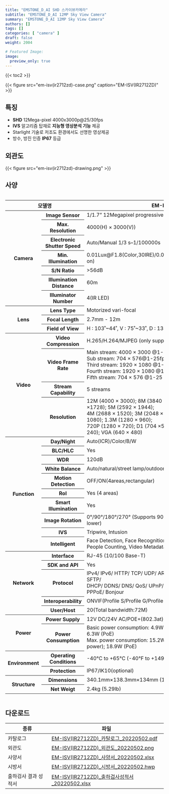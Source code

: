 ```yaml
---
title: "EMSTONE_D_AI SHD 스카이뷰카메라"
subtitle: "EMSTONE_D_AI 12MP Sky View Camera"
summary: "EMSTONE_D_AI 12MP Sky View Camera"
authors: []
tags: []
categories: [ "camera" ]
draft: false
weight: 2004

# Featured Image:
image:
  preview_only: true
---
```


{{< toc2 >}}

<div class="container">
<div class="row justify-content-center align-items-center">
<div class="col-sm-6">

{{< figure src="em-isv(ir2712zd)-case.png" caption="EM-ISV(IR2712ZD)" >}}

</div>
</div>
</div>

<div class="container">
<div class="row justify-content-center">
<div class="col-sm-6 pl-0">

## 특징

- **SHD** 12Mega-pixel 4000x3000p@25/30fps
- **IVS** 알고리즘 탑재로 **지능형 영상분석 기능** 제공
- Starlight 기술로 저조도 환경에서도 선명한 영상제공
- 방수, 방진 인증 **IP67** 등급


</div>
<div class="col-sm-6 pl-0">

## 외관도

{{< figure src="em-isv(ir2712zd)-drawing.png" >}}

</div>
</div>
</div>

## 사양

<div style="overflow-x: auto">
<table class="spec">
<thead>
<tr>
<th colspan="2">모델명</th>
<th>EM-ISV(IR2712ZD)</th>
</tr>
</thead>
<tbody>
<tr>
<th rowspan="7">Camera</th>
<th>Image Sensor</th>
<td>1/1.7” 12Megapixel progressive CMOS</td>
</tr>
<tr>
<th>Max. Resolution</th>
<td>4000(H) × 3000(V))</td>
</tr>
<tr>
<th>Electronic Shutter Speed</th>
<td>Auto/Manual 1/3 s–1/100000s</td>
</tr>
<tr>
<th>Min. Illumination</th>
<td>0.01Lux@F1.8(Color,30IRE)/0.001Lux@F1.8(B/W,30IRE)/0Lux(Illuminator on)</td>
</tr>
<tr>
<th>S/N Ratio</th>
<td>>56dB</td>
</tr>
<tr>
<th>Illumination Distance</th>
<td>60m</td>
</tr>
<tr>
<th>Illuminator Number</th>
<td>4(IR LED)</td>
</tr>
<tr>
<th rowspan="3">Lens</th>
<th>Lens Type</th>
<td>Motorized vari-focal</td>
</tr>
<tr>
<th>Focal Length</th>
<td>2.7mm - 12m</td>
</tr>
<tr>
<th>Field of View</th>
<td>H : 103˚~44˚, V : 75˚~33˚, D : 135˚~55˚</td>
</tr>
<tr>
<th rowspan="4">Video</th>
<th>Video Compression</th>
<td>H.265/H.264/MJPEG (only supported by the sub stream)</td>
</tr>
<tr>
<th>Video Frame Rate</th>
<td>Main stream: 4000 × 3000 @1-25/30 fps<br>
Sub stream: 704 × 576@1-25fps, 704 × 480@1-30fps<br>
Third stream: 1920 × 1080 @1-25/30 fps<br>
Fourth stream: 1920 × 1080 @1-25/30 fps<br>
Fifth stream: 704 × 576 @1-25 fps; 704 × 480 @1-30 fps</td>
</tr>
<tr>
<th>Stream Capability</th>
<td>5 streams</td>
</tr>
<tr>
<th>Resolution</th>
<td>12M (4000 × 3000); 8M (3840 × 2160); 6M (3072 × 2048); 5M (3072 ×1728); 5M (2592 × 1944); <br> 4M (2688 × 1520); 3M (2048 × 1536); 3M (2304 ×1296); 2M (1920 × 1080); 1.3M (1280 × 960); <br> 720P (1280 × 720); D1 (704 ×576/704× 480); CIF (352 × 288/352 × 240); VGA (640 × 480)</td>
</tr>
<th rowspan="10">Function</th>
<th>Day/Night</th>
<td>Auto(ICR)/Color/B/W</td>
</tr>
<tr>
<th>BLC/HLC</th>
<td>Yes</td>
</tr>
<tr>
<th>WDR</th>
<td>120dB</td>
</tr>
<tr>
<th>White Balance</th>
<td>Auto/natural/street lamp/outdoor/manual/regional custom</td>
</tr>
<tr>
<th>Motion Detection</th>
<td>OFF/ON(4areas,rectangular)</td>
</tr>
<tr>
<th>RoI</th>
<td>Yes (4 areas)</td>
</tr>
<tr>
<th>Smart Illumination</th>
<td>Yes</td>
</tr>
<tr>
<th>Image Rotation</th>
<td>0°/90°/180°/270° (Supports 90°/270° with 2688 × 1520 resolution and lower)</td>
</tr>
<tr>
<th>IVS</th>
<td>Tripwire, Intusion</td>
</tr>
<tr>
<th>Intelligent</th>
<td>Face Detection, Face Recognition, Face and Body Detection,<br> People Counting, Video Metadata, Intelligent Search</td>
</tr>
<th rowspan="5">Network</th>
<th>Interface</th>
<td>RJ-45 (10/100 Base-T)</td>
</tr>
<tr>
<th>SDK and API</th>
<td>Yes</td>
</tr>
<tr>
<th>Protocol</th>
<td>IPv4/ IPv6/ HTTP/ TCP/ UDP/ ARP/ RTP / RTSP/ RTCP/ RTMP/ SMTP/ FTP/ SFTP/ <br>DHCP/ DDNS/ DNS/ QoS/ UPnP/ NTP/ Multicast/ ICMP/ IGMP/ NFS/ PPPoE/ Bonjour</td>
</tr>
<tr>
<th>Interoperability</th>
<td>ONVIF(Profile S/Profile G/Profile T)/ CGI/ P2P</td>
</tr>
<tr>
<th>User/Host</th>
<td>20(Total bandwidth:72M)</td>
</tr>
<th rowspan="2">Power</th>
<th>Power Supply</th>
<td>12V DC/24V AC/POE+(802.3at); ePoE</td>
</tr>
<tr>
<th>Power Consumption</th>
<td>Basic power consumption: 4.9W (12V DC); 6.53W (24V AC active power); 6.3W (PoE)<br>Max. power consumption: 15.2W (12V DC); 19.32W(24V AC active power); 18.9W (PoE)</td>
</tr>
<th rowspan="2">Environment</th>
<th>Operating Conditions</th>
<td>-40°C to +65°C (-40°F to +149°F)/less than ≤ 95% RH</td>
</tr>
<tr>
<th>Protection</th>
<td>IP67/IK10(optional)</td>
</tr>
<th rowspan="2">Structure</th>
<th>Dimensions</th>
<td>340.1mm×138.3mm×134mm (13.39"×5.44"× 5.28")</td>
</tr>
<tr>
<th>Net Weigt</th>
<td>2.4kg (5.29lb)</td>
</tr>
</tbody>
</table>
</div>

## 다운로드

종류 | 파일
---- | ----
카탈로그 | [EM-ISV(IR2712ZD)_카탈로그_20220502.pdf](https://www.emstone.com/data/sales/ko/EM-ISV(IR2712ZD)_카탈로그_20220502.pdf)
외관도 | [EM-ISV(IR2712ZD)_외관도_20220502.png](https://www.emstone.com/data/sales/ko/EM-ISV(IR2712ZD)_외관도_20220502.png)
사양서 | [EM-ISV(IR2712ZD)_사양서_20220502.xlsx](https://www.emstone.com/data/sales/ko/EM-ISV(IR2712ZD)_사양서_20220502.xlsx)
시방서 | [EM-ISV(IR2712ZD)_시방서_20220502.hwp](https://www.emstone.com/data/sales/ko/EM-ISV(IR2712ZD)_시방서_20220502.hwp)
출하검사 결과 성적서 | [EM-ISV(IR2712ZD)_출하검사성적서_20220502.xlsx](https://www.emstone.com/data/sales/ko/EM-ISV(IR2712ZD)_출하검사성적서_20220502.xlsx)
